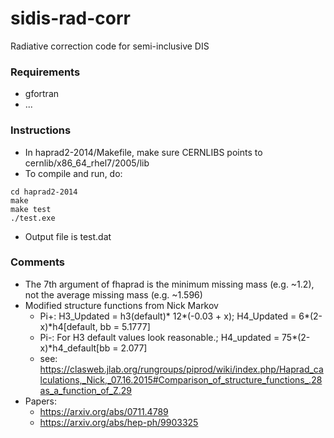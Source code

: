 # sidis-rad-corr
Radiative correction code for semi-inclusive DIS

### Requirements
* gfortran
* ...

### Instructions
* In haprad2-2014/Makefile, make sure CERNLIBS points to cernlib/x86_64_rhel7/2005/lib
* To compile and run, do:
```
cd haprad2-2014
make
make test
./test.exe
```
* Output file is test.dat

### Comments
* The 7th argument of fhaprad is the minimum missing mass (e.g. ~1.2), not the average missing mass (e.g. ~1.596)
* Modified structure functions from Nick Markov
  * Pi+: H3_Updated = h3(default)* 12*(-0.03 + x); H4_Updated = 6*(2-x)*h4[default, bb = 5.1777]
  * Pi-: For H3 default values look reasonable.; H4_updated = 75*(2-x)*h4_default[bb = 2.077]
  * see: https://clasweb.jlab.org/rungroups/piprod/wiki/index.php/Haprad_calculations,_Nick,_07.16.2015#Comparison_of_structure_functions_.28as_a_function_of_Z.29
* Papers:
  * https://arxiv.org/abs/0711.4789
  * https://arxiv.org/abs/hep-ph/9903325
  
